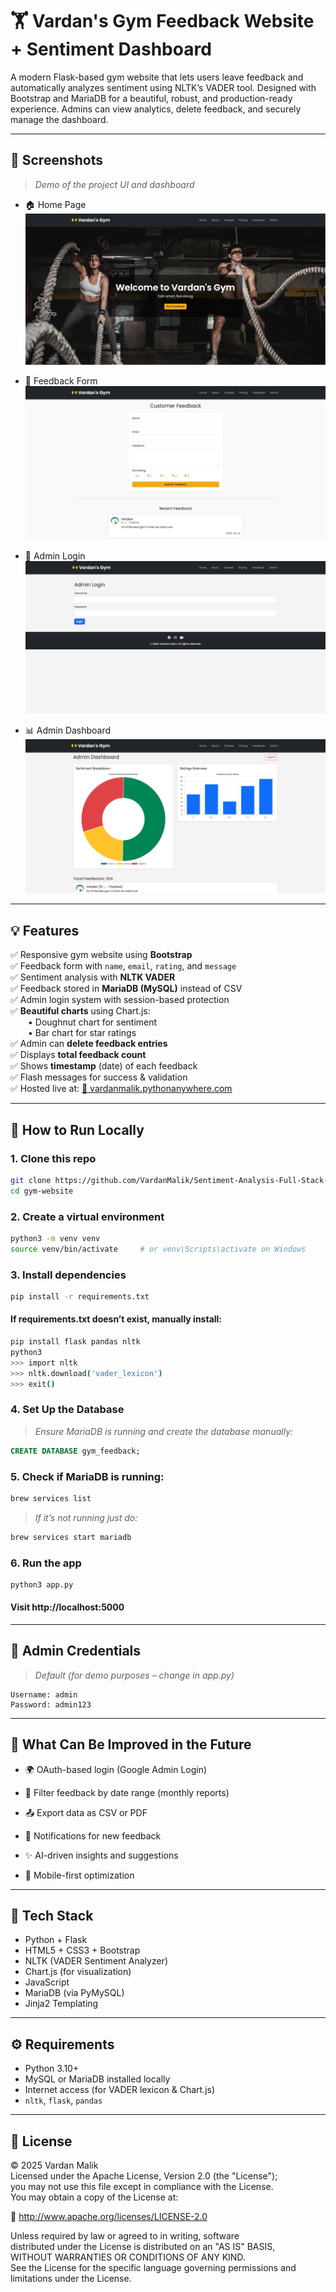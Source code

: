 # 🏋️ Vardan's Gym Feedback Website + Sentiment Dashboard

A modern Flask-based gym website that lets users leave feedback and automatically analyzes sentiment using NLTK’s VADER tool. Designed with Bootstrap and MariaDB for a beautiful, robust, and production-ready experience. Admins can view analytics, delete feedback, and securely manage the dashboard.

---

## 📸 Screenshots

> _Demo of the project UI and dashboard_

- 🏠 Home Page  
  ![Home Page](screenshots/home.png)

- 📝 Feedback Form  
  ![Feedback Form](screenshots/feedback-form.png)

- 🔐 Admin Login  
  ![Admin Login](screenshots/admin-login.png)

- 📊 Admin Dashboard  
  ![Sentiment Dashboard](screenshots/sentiment-analysis.png)

---

## 💡 Features

✅ Responsive gym website using **Bootstrap**  
✅ Feedback form with `name`, `email`, `rating`, and `message`  
✅ Sentiment analysis with **NLTK VADER**  
✅ Feedback stored in **MariaDB (MySQL)** instead of CSV  
✅ Admin login system with session-based protection  
✅ **Beautiful charts** using Chart.js:  
  • Doughnut chart for sentiment  
  • Bar chart for star ratings  
✅ Admin can **delete feedback entries**  
✅ Displays **total feedback count**  
✅ Shows **timestamp** (date) of each feedback  
✅ Flash messages for success & validation  
✅ Hosted live at: [🔗 vardanmalik.pythonanywhere.com](https://vardanmalik.pythonanywhere.com/)

---

## 🚀 How to Run Locally

### 1. Clone this repo

```bash
git clone https://github.com/VardanMalik/Sentiment-Analysis-Full-Stack-Project.git
cd gym-website
```

### 2. Create a virtual environment

```bash
python3 -m venv venv
source venv/bin/activate     # or venv\Scripts\activate on Windows
```

### 3. Install dependencies

```bash
pip install -r requirements.txt
```

#### If requirements.txt doesn’t exist, manually install:

```bash
pip install flask pandas nltk
python3
>>> import nltk
>>> nltk.download('vader_lexicon')
>>> exit()
```

### 4. Set Up the Database

> _Ensure MariaDB is running and create the database manually:_

```sql
CREATE DATABASE gym_feedback;
```

### 5. Check if MariaDB is running:

```bash
brew services list
```

> _If it’s not running just do:_

```bash
brew services start mariadb
```

### 6. Run the app

```bash
python3 app.py
```

#### Visit http://localhost:5000

---

## 🔐 Admin Credentials

> _Default (for demo purposes – change in app.py)_

```
Username: admin
Password: admin123
```
---

## 🔮 What Can Be Improved in the Future

- 🌍 OAuth-based login (Google Admin Login)

- 📅 Filter feedback by date range (monthly reports)

- 📤 Export data as CSV or PDF

- 🔔 Notifications for new feedback

- ✨ AI-driven insights and suggestions

- 📱 Mobile-first optimization

---

## 🧰 Tech Stack

- Python + Flask  
- HTML5 + CSS3 + Bootstrap
- NLTK (VADER Sentiment Analyzer)  
- Chart.js (for visualization)    
- JavaScript  
- MariaDB (via PyMySQL)
- Jinja2 Templating

---

## ⚙️ Requirements

- Python 3.10+  
- MySQL or MariaDB installed locally
- Internet access (for VADER lexicon & Chart.js)
- `nltk`, `flask`, `pandas`

---

## 📄 License

© 2025 Vardan Malik  
Licensed under the Apache License, Version 2.0 (the "License");  
you may not use this file except in compliance with the License.  
You may obtain a copy of the License at:

🔗 http://www.apache.org/licenses/LICENSE-2.0

Unless required by law or agreed to in writing, software  
distributed under the License is distributed on an "AS IS" BASIS,  
WITHOUT WARRANTIES OR CONDITIONS OF ANY KIND.  
See the License for the specific language governing permissions and limitations under the License.

